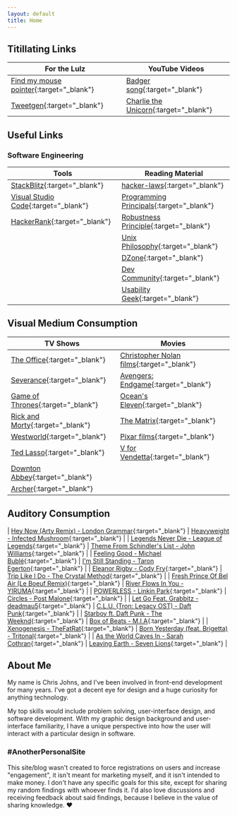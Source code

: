 ```yaml
---
layout: default
title: Home
---
```


## Titillating Links

| For the Lulz                                                                           | YouTube Videos                                                                 |
| -------------------------------------------------------------------------------------- | ------------------------------------------------------------------------------ |
| [Find my mouse pointer](https://pointerpointer.com){:target="_blank"}                  | [Badger song](https://youtu.be/NL6CDFn2i3I){:target="_blank"}                  |
| [Tweetgen](https://www.tweetgen.com){:target="_blank"}                                 | [Charlie the Unicorn](https://youtu.be/CsGYh8AacgY){:target="_blank"}          |

## Useful Links

### Software Engineering

| Tools                                                                   | Reading Material                                                                              |
| ----------------------------------------------------------------------- | --------------------------------------------------------------------------------------------- |
| [StackBlitz](https://stackblitz.com){:target="_blank"}                  | [hacker-laws](https://github.com/dwmkerr/hacker-laws){:target="_blank"}                       |
| [Visual Studio Code](https://code.visualstudio.com){:target="_blank"}   | [Programming Principals](https://github.com/webpro/programming-principles){:target="_blank"}  |
| [HackerRank](https://www.hackerrank.com){:target="_blank"}              | [Robustness Principle](https://en.wikipedia.org/wiki/Robustness_principle){:target="_blank"}  |
|                                                                         | [Unix Philosophy](https://en.wikipedia.org/wiki/Unix_philosophy){:target="_blank"}            |
|                                                                         | [DZone](https://dzone.com){:target="_blank"}                                                  |
|                                                                         | [Dev Community](https://dev.to){:target="_blank"}                                             |
|                                                                         | [Usability Geek](https://usabilitygeek.com){:target="_blank"}                                 |

## Visual Medium Consumption

| TV Shows                                                                    | Movies                                                                                    |
| --------------------------------------------------------------------------- | ----------------------------------------------------------------------------------------- |
| [The Office](https://www.imdb.com/title/tt0386676/){:target="_blank"}       | [Christopher Nolan films](https://www.imdb.com/name/nm0634240/){:target="_blank"}         |
| [Severance](https://www.imdb.com/title/tt11280740/){:target="_blank"}       | [Avengers: Endgame](https://www.imdb.com/title/tt4154796/){:target="_blank"}              |
| [Game of Thrones](https://www.imdb.com/title/tt0944947/){:target="_blank"}  | [Ocean's Eleven](https://www.imdb.com/title/tt0240772/){:target="_blank"}                 |
| [Rick and Morty](https://www.imdb.com/title/tt2861424/){:target="_blank"}   | [The Matrix](https://www.imdb.com/title/tt0133093/){:target="_blank"}                     |
| [Westworld](https://www.imdb.com/title/tt0475784/){:target="_blank"}        | [Pixar films](https://www.imdb.com/search/title/?companies=co0017902){:target="_blank"}   |
| [Ted Lasso](https://www.imdb.com/title/tt10986410/){:target="_blank"}       | [V for Vendetta](https://www.imdb.com/title/tt0434409/){:target="_blank"}                 |
| [Downton Abbey](https://www.imdb.com/title/tt1606375/){:target="_blank"}    | |
| [Archer](https://www.imdb.com/title/tt1486217/){:target="_blank"}           | |

## Auditory Consumption

| [Hey Now (Arty Remix) - London Grammar](https://youtu.be/hzo1_maqV_w){:target="_blank"}     | [Heavyweight - Infected Mushroom](https://youtu.be/9Axg_e8astI){:target="_blank"} |
| [Legends Never Die - League of Legends](https://youtu.be/4Q46xYqUwZQ){:target="_blank"}     | [Theme From Schindler's List - John Williams](https://youtu.be/057A1RdssoU){:target="_blank"} |
| [Feeling Good - Michael Bublé](https://youtu.be/Edwsf-8F3sI){:target="_blank"}              | [I'm Still Standing - Taron Egerton](https://youtu.be/pHZneOidj9A){:target="_blank"} |
| [Eleanor Rigby - Cody Fry](https://youtu.be/wtQBQDaE4Pg){:target="_blank"}                  | [Trip Like I Do - The Crystal Method](https://youtu.be/0hJZR_hinI0){:target="_blank"} |
| [Fresh Prince Of Bel Air (Le Boeuf Remix)](https://youtu.be/Gd3_b9ShBds){:target="_blank"}  | [River Flows In You - YIRUMA](https://youtu.be/zwJQE0HkYZw){:target="_blank"} |
| [POWERLESS - Linkin Park](https://youtu.be/32BOmle7Z6w){:target="_blank"}                   | [Circles - Post Malone](https://youtu.be/wXhTHyIgQ_U){:target="_blank"} |
| [Let Go Feat. Grabbitz - deadmau5](https://youtu.be/PKFcaXd5G8c){:target="_blank"}          | [C.L.U. (Tron: Legacy OST) - Daft Punk](https://youtu.be/QrSLugN8WHc){:target="_blank"} |
| [Starboy ft. Daft Punk - The Weeknd](https://youtu.be/34Na4j8AVgA){:target="_blank"}        | [Box of Beats - M.I.A](https://youtu.be/P9iAYqfpvHQ){:target="_blank"} |
| [Xenogenesis - TheFatRat](https://youtu.be/2Ax_EIb1zks){:target="_blank"}                   | [Born Yesterday (feat. Brigetta) - Tritonal](https://youtu.be/aaO3gBj-cfk){:target="_blank"} |
| [As the World Caves In - Sarah Cothran](https://youtu.be/SqDjQPoJxiw){:target="_blank"}     | [Leaving Earth - Seven Lions](https://youtu.be/3rLyY8H3xaA){:target="_blank"} |

## About Me

My name is Chris Johns, and I've been involved in front-end development for many years. I've got a decent eye for design and a huge curiosity for anything technology.

My top skills would include problem solving, user-interface design, and software development. With my graphic design background and user-interface familiarity, I have a unique perspective into how the user will interact with a particular design in software.

### #AnotherPersonalSite

This site/blog wasn't created to force registrations on users and increase "engagement", it isn't meant for marketing myself, and it isn't intended to make money. I don't have any specific goals for this site, except for sharing my random findings with whoever finds it. I'd also love discussions and receiving feedback about said findings, because I believe in the value of sharing knowledge. ❤️

